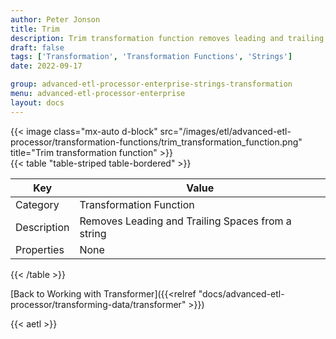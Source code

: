 ```yaml
---
author: Peter Jonson
title: Trim
description: Trim transformation function removes leading and trailing spaces from a string
draft: false
tags: ['Transformation', 'Transformation Functions', 'Strings']
date: 2022-09-17

group: advanced-etl-processor-enterprise-strings-transformation
menu: advanced-etl-processor-enterprise
layout: docs
---
```


{{< image class="mx-auto d-block"  src="/images/etl/advanced-etl-processor/transformation-functions/trim_transformation_function.png" title="Trim transformation function" >}}
\
{{< table "table-striped table-bordered" >}}

| Key         | Value                                             |
| ----------- | ------------------------------------------------- |
| Category    | Transformation Function                           |
| Description | Removes Leading and Trailing Spaces from a string |
| Properties  | None                                              |

{{< /table >}}

[Back to Working with Transformer]({{<relref "docs/advanced-etl-processor/transforming-data/transformer" >}})

{{< aetl >}}
